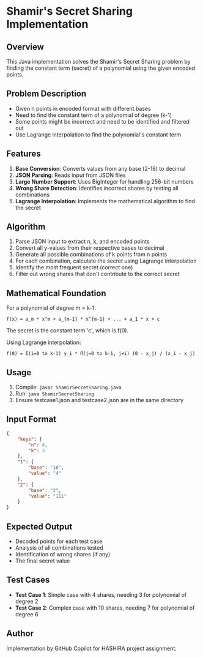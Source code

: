 # Shamir's Secret Sharing Implementation

## Overview
This Java implementation solves the Shamir's Secret Sharing problem by finding the constant term (secret) of a polynomial using the given encoded points.

## Problem Description
- Given n points in encoded format with different bases
- Need to find the constant term of a polynomial of degree (k-1)
- Some points might be incorrect and need to be identified and filtered out
- Use Lagrange interpolation to find the polynomial's constant term

## Features
1. **Base Conversion**: Converts values from any base (2-16) to decimal
2. **JSON Parsing**: Reads input from JSON files
3. **Large Number Support**: Uses BigInteger for handling 256-bit numbers
4. **Wrong Share Detection**: Identifies incorrect shares by testing all combinations
5. **Lagrange Interpolation**: Implements the mathematical algorithm to find the secret

## Algorithm
1. Parse JSON input to extract n, k, and encoded points
2. Convert all y-values from their respective bases to decimal
3. Generate all possible combinations of k points from n points
4. For each combination, calculate the secret using Lagrange interpolation
5. Identify the most frequent secret (correct one)
6. Filter out wrong shares that don't contribute to the correct secret

## Mathematical Foundation
For a polynomial of degree m = k-1:
```
f(x) = a_m * x^m + a_{m-1} * x^{m-1} + ... + a_1 * x + c
```

The secret is the constant term 'c', which is f(0).

Using Lagrange interpolation:
```
f(0) = Σ(i=0 to k-1) y_i * Π(j=0 to k-1, j≠i) (0 - x_j) / (x_i - x_j)
```

## Usage
1. Compile: `javac ShamirSecretSharing.java`
2. Run: `java ShamirSecretSharing`
3. Ensure testcase1.json and testcase2.json are in the same directory

## Input Format
```json
{
    "keys": {
        "n": 4,
        "k": 3
    },
    "1": {
        "base": "10",
        "value": "4"
    },
    "2": {
        "base": "2",
        "value": "111"
    }
}
```

## Expected Output
- Decoded points for each test case
- Analysis of all combinations tested
- Identification of wrong shares (if any)
- The final secret value

## Test Cases
- **Test Case 1**: Simple case with 4 shares, needing 3 for polynomial of degree 2
- **Test Case 2**: Complex case with 10 shares, needing 7 for polynomial of degree 6

## Author
Implementation by GitHub Copilot for HASHIRA project assignment.
